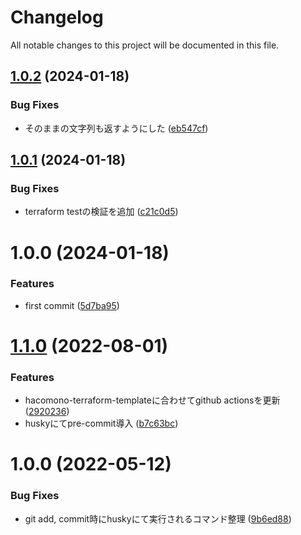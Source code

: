 # Changelog

All notable changes to this project will be documented in this file.

## [1.0.2](https://github.com/hacomono/terraform-string-convert-format/compare/v1.0.1...v1.0.2) (2024-01-18)


### Bug Fixes

* そのままの文字列も返すようにした ([eb547cf](https://github.com/hacomono/terraform-string-convert-format/commit/eb547cf6bcd18ac05a83aa1657e01d62c4878587))

## [1.0.1](https://github.com/hacomono/terraform-string-convert-format/compare/v1.0.0...v1.0.1) (2024-01-18)


### Bug Fixes

* terraform testの検証を追加 ([c21c0d5](https://github.com/hacomono/terraform-string-convert-format/commit/c21c0d5f4bbf6cb24f53b4e5c7091e659ace6e41))

# 1.0.0 (2024-01-18)


### Features

* first commit ([5d7ba95](https://github.com/hacomono/terraform-string-convert-format/commit/5d7ba950aff404fb80843f6d99c7129b12ce3a3f))

# [1.1.0](https://github.com/hacomono/terraform-module-template/compare/v1.0.0...v1.1.0) (2022-08-01)


### Features

* hacomono-terraform-templateに合わせてgithub actionsを更新 ([2920236](https://github.com/hacomono/terraform-module-template/commit/2920236730eb02090d84da0ed16ae446acc2dd3b))
* huskyにてpre-commit導入 ([b7c63bc](https://github.com/hacomono/terraform-module-template/commit/b7c63bc5499a61ae59ee113ceac50099d18d1466))

# 1.0.0 (2022-05-12)


### Bug Fixes

* git add, commit時にhuskyにて実行されるコマンド整理 ([9b6ed88](https://github.com/hacomono/terraform-module-template/commit/9b6ed8841c4b9e96d183fa04bf0fcadcd4c3e6ea))

